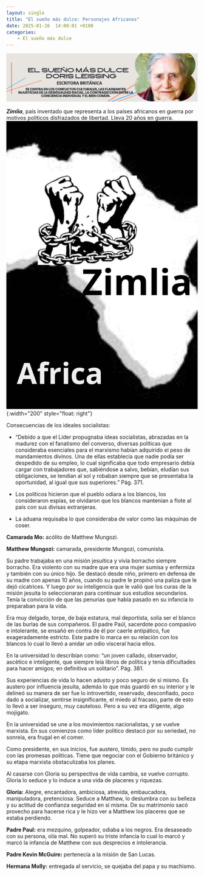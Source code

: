 ```yaml
---
layout: single
title: "El sueño más dulce: Personajes Africanos"
date: 2025-01-26  14:00:01 +0100
categories: 
    - El sueño más dulce
---
```

![alt text](</assets/img/banner doris lessing.png>)

 
***Zimlia***, país inventado que representa a los países africanos en guerra por motivos políticos disfrazados de libertad. Lleva 20 años en guerra.
![alt text](</assets/img/africa.png>){:width="200" style="float: right"}
   
Consecuencias de los ideales socialistas:

-	“Debido a que el Líder propugnaba ideas socialistas, abrazadas en la madurez con el fanatismo del converso, diversas políticas que consideraba esenciales para el marxismo habían adquirido el peso de mandamientos divinos. Una de ellas establecía que nadie podía ser despedido de su empleo, lo cual significaba que todo empresario debía cargar con trabajadores que, sabiéndose a salvo, bebían, eludían sus obligaciones, se tendían al sol y robaban siempre que se presentaba la oportunidad, al igual que sus superiores.”  Pág. 371.

-	Los políticos hicieron que el pueblo odiara a los blancos, los consideraron espías, se olvidaron que los blancos mantenían a flote al país con sus divisas extranjeras.

-	La aduana requisaba lo que consideraba de valor como las máquinas de coser.

**Camarada Mo:**   acólito de Matthew Mungozi.

**Matthew Mungozi:**   camarada, presidente Mungozi, comunista.

Su padre trabajaba en una misión jesuítica y vivía borracho siempre borracho. Era violento con su madre que era una mujer sumisa y enfermiza y también con su único hijo. Se destacó desde niño, primero en defensa de su madre con apenas 10 años, cuando su padre le propinó una paliza que le dejó cicatrices. Y luego por su inteligencia que le valió que los curas de la misión jesuita lo seleccionaran para continuar sus estudios secundarios. Tenía la convicción de que las penurias que había pasado en su infancia lo preparaban para la vida.

Era muy delgado, torpe, de baja estatura, mal deportista, solía ser el blanco de las burlas de sus compañeros. El padre Paúl, sacerdote poco compasivo e intolerante, se ensañó en contra de él por caerle antipático, fue exageradamente estricto. Este padre lo marca en  su relación con los blancos lo cual lo llevó a anidar  un odio visceral hacia ellos.	

En la universidad lo describían como: “un joven callado, observador, ascético e inteligente, que siempre leía libros de política y tenía dificultades para hacer amigos; en definitiva un solitario”.  Pág. 381. 

Sus experiencias de vida lo hacen adusto y poco seguro de sí mismo. Es austero por influencia jesuita, además lo que más guardó en su interior y le delineó su manera de ser fue lo introvertido, reservado, desconfiado, poco dado a socializar, sentirse insignificante, el miedo al fracaso, parte de esto lo llevó a ser inseguro, muy cauteloso. Pero a su vez era diligente, algo mojigato. 

En la universidad se une a los movimientos nacionalistas, y se vuelve marxista. En sus comienzos como líder político destacó por su seriedad, no sonreía, era frugal en el comer. 

Como presidente, en sus inicios,  fue austero, tímido, pero no pudo cumplir con las promesas políticas. Tiene que negociar con el Gobierno británico y su etapa marxista obstaculizaba los planes. 

Al casarse con Gloria su perspectiva de vida cambia, se vuelve corrupto. Gloria lo seduce y lo induce a una vida de placeres y riquezas. 

**Gloria:**  Alegre, encantadora, ambiciosa, atrevida, embaucadora, manipuladora, pretenciosa. Seduce a Matthew, lo deslumbra con su belleza y su actitud de confianza seguridad en sí misma. De su matrimonio sacó provecho para hacerse rica y le hizo ver a Matthew los placeres que se estaba perdiendo.

**Padre Paul:**    era mezquino, golpeador, odiaba a los negros. Era desaseado con su persona, olía mal. No superó su triste infancia lo cual lo marcó y marcó la infancia de Matthew con sus desprecios e intolerancia.

**Padre Kevin McGuire:**    pertenecía a la misión de San Lucas.  

**Hermana Molly:**    entregada al servicio, se quejaba del papa y su machismo.


